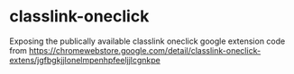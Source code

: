 # classlink-oneclick
Exposing the publically available classlink oneclick google extension code from https://chromewebstore.google.com/detail/classlink-oneclick-extens/jgfbgkjjlonelmpenhpfeeljjlcgnkpe
